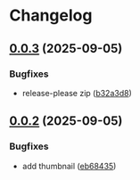 # Changelog

## [0.0.3](https://github.com/sguest/maraxsis-no-base-quality/compare/maraxsis-no-base-quality-v0.0.2...maraxsis-no-base-quality-v0.0.3) (2025-09-05)


### Bugfixes

* release-please zip ([b32a3d8](https://github.com/sguest/maraxsis-no-base-quality/commit/b32a3d8735ca43343ac508d710a8bcd495aa6fec))

## [0.0.2](https://github.com/sguest/maraxsis-no-base-quality/compare/maraxsis-no-base-quality-v0.0.1...maraxsis-no-base-quality-v0.0.2) (2025-09-05)


### Bugfixes

* add thumbnail ([eb68435](https://github.com/sguest/maraxsis-no-base-quality/commit/eb684354c7e36f507fd047315e7a3cf14de48aa0))
